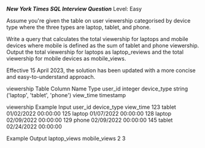 ***New York Times SQL Interview Question***
Level: Easy

Assume you're given the table on user viewership categorised by device type where the three types are laptop, tablet, and phone.

Write a query that calculates the total viewership for laptops and mobile devices where mobile is defined as the sum of tablet and phone viewership. Output the total 
viewership for laptops as laptop_reviews and the total viewership for mobile devices as mobile_views.

Effective 15 April 2023, the solution has been updated with a more concise and easy-to-understand approach.

viewership Table
Column Name	                 Type
user_id	                  integer
device_type	                 string ('laptop', 'tablet', 'phone')
view_time	                 timestamp

viewership Example Input
user_id	       device_type	   view_time
123	               tablet	         01/02/2022 00:00:00
125	               laptop	         01/07/2022 00:00:00
128	               laptop	         02/09/2022 00:00:00
129	               phone	         02/09/2022 00:00:00
145	               tablet	         02/24/2022 00:00:00


Example Output
laptop_views	      mobile_views
      2	                  3
